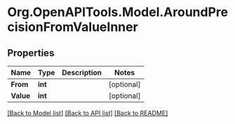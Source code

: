 # Org.OpenAPITools.Model.AroundPrecisionFromValueInner

## Properties

Name | Type | Description | Notes
------------ | ------------- | ------------- | -------------
**From** | **int** |  | [optional] 
**Value** | **int** |  | [optional] 

[[Back to Model list]](../README.md#documentation-for-models) [[Back to API list]](../README.md#documentation-for-api-endpoints) [[Back to README]](../README.md)

